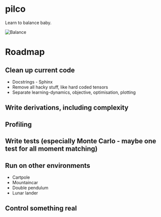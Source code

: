 # pilco

Learn to balance baby.

![Balance](good_gifs/pendulum-test-20200422-081051.gif)

# Roadmap

## Clean up current code

- Docstrings - Sphinx
- Remove all hacky stuff, like hard coded tensors
- Separate learning-dynamics, objective, optimisation, plotting

## Write derivations, including complexity

## Profiling

## Write tests (especially Monte Carlo - maybe one test for all moment matching)

## Run on other environments
- Cartpole
- Mountaincar
- Double pendulum
- Lunar lander

## Control something real
